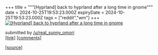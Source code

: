+++
title = """[Hyprland] back to hyprland after a long time in gnome"""
date = 2024-10-25T19:53:23.000Z
expiryDate = 2024-10-25T19:53:23.000Z
tags = ["reddit","wm"]
+++
[![[Hyprland] back to hyprland after a long time in gnome](https://b.thumbs.redditmedia.com/ETe92UaThz4ALWy79CPyw7Q5smzLdOXYvAeRXbxLCPo.jpg "[Hyprland] back to hyprland after a long time in gnome")](https://www.reddit.com/r/unixporn/comments/1gc33yl/hyprland_back_to_hyprland_after_a_long_time_in/)

submitted by [/u/real\_sunny\_omori](https://www.reddit.com/user/real_sunny_omori)  
[\[link\]](https://www.reddit.com/gallery/1gc33yl) [\[comments\]](https://www.reddit.com/r/unixporn/comments/1gc33yl/hyprland_back_to_hyprland_after_a_long_time_in/)

[[source]](https://www.reddit.com/r/unixporn/comments/1gc33yl/hyprland_back_to_hyprland_after_a_long_time_in/)
